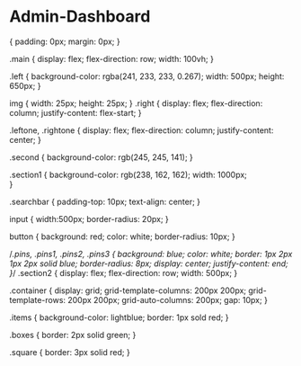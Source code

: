 # Admin-Dashboard
 {
    padding: 0px;
    margin: 0px;
}

.main {
    display: flex;
    flex-direction: row;
    width: 100vh;
}

.left {
    background-color: rgba(241, 233, 233, 0.267);
    width: 500px;
    height: 650px;
}

img {
    width: 25px;
    height: 25px;
}
.right {
    display: flex;
    flex-direction: column;
    justify-content: flex-start;
}

.leftone, .rightone {
   display: flex;
   flex-direction: column;
   justify-content: center;
}

.second {
    background-color: rgb(245, 245, 141);
}

.section1 {
    background-color: rgb(238, 162, 162);
    width: 1000px;    
}

.searchbar {
    padding-top: 10px;
    text-align: center;
}

input {
     width:500px;
     border-radius: 20px;
}

button {
    background: red;
    color: white;
    border-radius: 10px;
}

/*.pins, .pins1, .pins2, .pins3 {
   background: blue;
   color: white;
   border: 1px 2px 1px 2px solid blue;
   border-radius: 8px;
   display: center;
   justify-content: end;
}*/
.section2 {
    display: flex;
    flex-direction: row;
    width: 500px;
}

.container {
    display: grid;
    grid-template-columns: 200px 200px;
    grid-template-rows: 200px 200px;
    grid-auto-columns: 200px;
    gap: 10px;
}

.items {
    background-color: lightblue;
    border: 1px sold red;
}

.boxes {
    border: 2px solid green;
}

.square {
    border: 3px solid red;
}